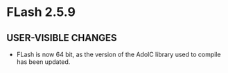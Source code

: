 # FLash 2.5.9

## USER-VISIBLE CHANGES

- FLash is now 64 bit, as the version of the AdolC library used to compile has been updated.
